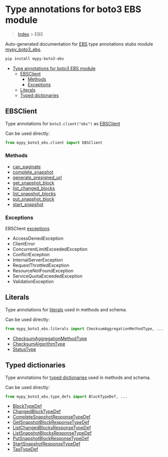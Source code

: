 # Type annotations for boto3 EBS module

> [Index](..) > EBS

Auto-generated documentation for
[EBS](https://boto3.amazonaws.com/v1/documentation/api/1.17.74/reference/services/ebs.html#EBS)
type annotations stubs module
[mypy_boto3_ebs](https://pypi.org/project/mypy-boto3-ebs/).

```bash
pip install mypy-boto3-ebs
```

- [Type annotations for boto3 EBS module](#type-annotations-for-boto3-ebs-module)
  - [EBSClient](#ebsclient)
    - [Methods](#methods)
    - [Exceptions](#exceptions)
  - [Literals](#literals)
  - [Typed dictionaries](#typed-dictionaries)

## EBSClient

Type annotations for `boto3.client("ebs")` as [EBSClient](./client.md)

Can be used directly:

```python
from mypy_boto3_ebs.client import EBSClient
```

### Methods

- [can_paginate](./client.md#can_paginate)
- [complete_snapshot](./client.md#complete_snapshot)
- [generate_presigned_url](./client.md#generate_presigned_url)
- [get_snapshot_block](./client.md#get_snapshot_block)
- [list_changed_blocks](./client.md#list_changed_blocks)
- [list_snapshot_blocks](./client.md#list_snapshot_blocks)
- [put_snapshot_block](./client.md#put_snapshot_block)
- [start_snapshot](./client.md#start_snapshot)

### Exceptions

EBSClient [exceptions](./client.md#exceptions)

- AccessDeniedException
- ClientError
- ConcurrentLimitExceededException
- ConflictException
- InternalServerException
- RequestThrottledException
- ResourceNotFoundException
- ServiceQuotaExceededException
- ValidationException

## Literals

Type annotations for [literals](./literals.md) used in methods and schema.

Can be used directly:

```python
from mypy_boto3_ebs.literals import ChecksumAggregationMethodType, ...
```

- [ChecksumAggregationMethodType](./literals.md#checksumaggregationmethodtype)
- [ChecksumAlgorithmType](./literals.md#checksumalgorithmtype)
- [StatusType](./literals.md#statustype)

## Typed dictionaries

Type annotations for [typed dictionaries](./type_defs.md) used in methods and
schema.

Can be used directly:

```python
from mypy_boto3_ebs.type_defs import BlockTypeDef, ...
```

- [BlockTypeDef](./type_defs.md#blocktypedef)
- [ChangedBlockTypeDef](./type_defs.md#changedblocktypedef)
- [CompleteSnapshotResponseTypeDef](./type_defs.md#completesnapshotresponsetypedef)
- [GetSnapshotBlockResponseTypeDef](./type_defs.md#getsnapshotblockresponsetypedef)
- [ListChangedBlocksResponseTypeDef](./type_defs.md#listchangedblocksresponsetypedef)
- [ListSnapshotBlocksResponseTypeDef](./type_defs.md#listsnapshotblocksresponsetypedef)
- [PutSnapshotBlockResponseTypeDef](./type_defs.md#putsnapshotblockresponsetypedef)
- [StartSnapshotResponseTypeDef](./type_defs.md#startsnapshotresponsetypedef)
- [TagTypeDef](./type_defs.md#tagtypedef)
